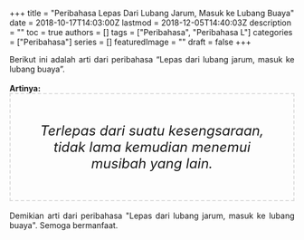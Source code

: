 +++
title = "Peribahasa Lepas Dari Lubang Jarum, Masuk ke Lubang Buaya"
date = 2018-10-17T14:03:00Z
lastmod = 2018-12-05T14:40:03Z
description = ""
toc = true
authors = []
tags = ["Peribahasa", "Peribahasa L"]
categories = ["Peribahasa"]
series = []
featuredImage = ""
draft = false
+++

<div dir="ltr" style="text-align: left;" trbidi="on"><div style="text-align: justify;">Berikut ini adalah arti dari peribahasa “Lepas dari lubang jarum, masuk ke lubang buaya”.</div><br /><div style="text-align: justify;"><b>Artinya:</b></div><div style="border: 2px dashed #ddd; font-size: 24px; height: auto; margin: 0 auto; padding: 50px; text-align: center; width: auto;"><i>Terlepas dari suatu kesengsaraan, tidak lama kemudian menemui musibah yang lain.</i></div><div style="text-align: justify;"><br /></div><div style="text-align: justify;">Demikian arti dari peribahasa "Lepas dari lubang jarum, masuk ke lubang buaya". Semoga bermanfaat.</div></div>
